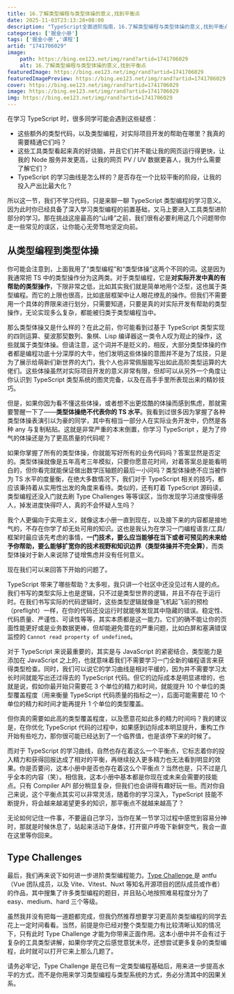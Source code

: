 ```yaml
---
title: 16.了解类型编程与类型体操的意义,找到平衡点
date: 2025-11-03T23:13:28+08:00
description: "TypeScript全面进阶指南，16.了解类型编程与类型体操的意义,找到平衡点"
categories: ['掘金小册']
tags: ['掘金小册','课程']
artid: "1741706029"
image:
    path: https://bing.ee123.net/img/rand?artid=1741706029
    alt: 16.了解类型编程与类型体操的意义,找到平衡点
featuredImage: https://bing.ee123.net/img/rand?artid=1741706029
featuredImagePreview: https://bing.ee123.net/img/rand?artid=1741706029
cover: https://bing.ee123.net/img/rand?artid=1741706029
image: https://bing.ee123.net/img/rand?artid=1741706029
img: https://bing.ee123.net/img/rand?artid=1741706029
---
```


在学习 TypeScript 时，很多同学可能会遇到这些疑惑：

- 这些额外的类型代码，以及类型编程，对实际项目开发的帮助在哪里？我真的需要精通它们吗？
- 这些工具类型看起来真的好烧脑，并且它们并不能让我的网页运行得更快，让我的 Node 服务并发更高，让我的网页 PV / UV 数据更喜人，我为什么需要了解它们？
- TypeScript 的学习曲线是怎么样的？是否存在一个比较平衡的阶段，让我的投入产出比最大化？

所以这一节，我们不学习代码，只是来聊一聊 TypeScript 类型编程的学习意义。因为此时你已经具备了深入学习类型编程的前置基础，又马上要进入工具类型进阶部分的学习。那在挑战这座最高的“山峰”之前，我们很有必要利用这几个问题带你走一些常见的误区，让你能心无旁骛地坚定向前。


## 从类型编程到类型体操

你可能会注意到，上面我用了“类型编程”和“类型体操”这两个不同的词。这是因为我通常把 TS 中的类型操作分为这两类。对于类型编程，它是**对实际开发中真的有帮助的类型操作**，下限非常之低，比如其实我们就是简单地用个泛型，这也属于类型编程。而它的上限也很高，比如底层框架中让人眼花缭乱的操作。但我们不需要用一个具体的界限来进行划分，只需要知道，只要是真的对实际开发有帮助的类型操作，无论实现多么复杂，都能被归类于类型编程当中。

那么类型体操又是什么样的？在此之前，你可能看到过基于 TypeScript 类型实现的四则运算、斐波那契数列、象棋、Lisp 编译器这一类令人叹为观止的操作，这些就属于类型体操。但请注意，这个词并不是贬义的，相反，大部分类型体操的作者都是编程功底十分深厚的大牛，他们发明这些体操的意图并不是为了炫技，只是为了展示给萌新们新世界的大门，我个人也非常佩服能写出如此高阶类型运算的大佬们。这些体操虽然对实际项目开发的意义非常有限，但却可以从另外一个角度让你认识到 TypeScript 类型系统的图灵完备，以及在高手手里所表现出来的精妙技巧。

但是，如果你因为看不懂这些体操，或者想不出更炫酷的体操而感到焦虑，那就需要警醒一下了——**类型体操绝不代表你的 TS 水平**。我看到过很多因为掌握了各种类型体操表演引以为豪的同学，其中有相当一部分人在实际业务开发中，仍然是各种 any 与复制粘贴。这就是非常严重的本末倒置，你学习 TypeScript ，是为了帅气的体操还是为了更高质量的代码呢？

如果你掌握了所有的类型体操，你就能写好所有的业务代码吗？答案显然是否定的。类型体操就像是五年高考三年模拟，只要你愿意花时间，对着答案总是能看明白的，但你看完就能保证做出数学压轴题的最后一小问吗？类型体操绝不应当被作为 TS 水平的度量衡，在绝大多数情况下，我们对于 TypeScript 相关的技巧，都应该秉持着从实用性出发的角度来看待。类似的，还有盯着 TypeScript 源码读，类型编程还没入门就去刷 Type Challenges 等等误区，当你发现学习进度慢得感人，掉发进度快得吓人，真的不会怀疑人生吗？

我个人更偏向于实用主义，就像这本小册一直到现在，以及接下来的内容都是接地气的，不存在你学了却无处可用的知识。这也是我认为在学习一门编程语言/工具/框架时最应该先考虑的事情，**一门技术，要么应当能够在当下或者可预见的未来给予你帮助，要么能够扩宽你的技术视野和知识边界（类型体操并不完全算）**，而类型体操对于新人来说除了徒增焦虑并没有任何意义。

现在我们可以来回答下开始的问题了。

 TypeScript 带来了哪些帮助？太多啦，我只讲一个社区中还没见过有人提的点。我们书写的类型实际上也是逻辑，只不过是类型世界的逻辑，并且不存在于运行时。在我们书写实际的代码逻辑时，这些类型逻辑就像是飞机起飞前的预检（preflight）一样，在你的代码还没运行时就能够发现其中隐藏的错误。稳定性、代码质量、严谨性、可读性等等，其实本质都是这一能力。它们的确不能让你的页面性能更好或是业务数据更棒，但却能避免潜在的严重问题，比如白屏和塞满错误监控的 `Cannot read property of undefined`。

对于 TypeScript 来说最重要的，其实是与 JavaScript 的紧密结合，类型能力是添加在 JavaScript 之上的，也就意味着我们不需要学习一门全新的编程语言来获得类型检查。同时，我们可以说它的学习曲线是相对平缓的，因为并不需要学习太长时间就能写出还过得去的 TypeScript 代码。但它的边际成本是明显递增的，也就是说，假如你最开始只需要花 3 个单位的精力和时间，就能提升 10 个单位的类型覆盖程度（用来衡量 TypeScript 代码质量的指标之一），后面可能需要花 10 个单位的精力和时间才能再提升 1 个单位的类型覆盖。

但你真的需要如此高的类型覆盖程度，以及愿意花如此多的精力时间吗？我的建议是，在你优化 TypeScript 代码的过程中，如果感到边际成本明显提升，重构工作开始有些吃力，那你很可能已经达到了一个临界值，也是该停下来的时候了。

而对于 TypeScript 的学习曲线，自然也存在着这么一个平衡点，它标志着你的投入精力和获得回报达成了相对的平衡，再继续投入更多精力也无法看到明显的效果。你是否要问，这本小册中是否也存在着这么个平衡点？当然也是，只不过是几乎全本的内容（笑）。相信我，这本小册中基本都是你现在或未来会需要的技能点。只有 Compiler API 部分稍显复杂，但我们也会讲得有趣好玩一些。而对你自己来说，这个平衡点其实可以非常灵活，随着你的学习深入，TypeScript 技能不断提升，将会越来越渴望更多的知识，那平衡点不就越来越高了？

无论如何记住一件事，不要逼自己学习，当你在某一节学习过程中感觉到容易分神时，那就是时候休息了，站起来活动下身体，打开窗户呼吸下新鲜空气，我会一直在这里等你回来。


## Type Challenges

最后，我们再来说下如何进一步进阶类型编程能力。[Type Challenge ](https://github.com/type-challenges/type-challenges) 是 antfu （Vue 团队成员，以及 Vite、Vitest、Nuxt 等知名开源项目的团队成员或作者）的作品，其中搜集了许多类型编程的题目，并且贴心地按照难易程度分为了 easy、medium、hard 三个等级。

虽然我并没有把每一道题都完成，但我仍然推荐想要学习更高阶类型编程的同学去花上一定时间看看。当然，前提是你已经对整个类型能力有比较清晰认知的情况下，只有此时 Type Challenge 才能为你带来正面作用。这本小册中并不会有过于复杂的工具类型讲解，如果你学完之后感觉意犹未尽，还想尝试更多复杂的类型编程，此时就可以打开它来上那么几题了。

请务必牢记，Type Challenge 是在已有一定类型编程基础后，用来进一步提高水平的方式，而不是你用来学习类型编程与类型系统的方式，务必分清其中的因果关系。